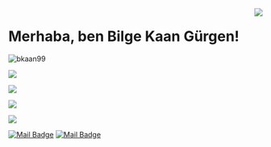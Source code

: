 <img align='right' src="https://github-readme-stats.vercel.app/api?username=bkaan99&show_icons=true">

# Merhaba, ben Bilge Kaan Gürgen! 
<p align="left"> <img src="https://komarev.com/ghpvc/?username=bkaan99" alt="bkaan99" /> </p>


[![](https://img.shields.io/github/followers/bkaan99?style=social)](https://www.github.com/bkaan99)


[![](https://img.shields.io/badge/linkedin-%230077B5.svg?&style=for-the-badge&logo=linkedin&logoColor=white)](https://www.linkedin.com/in/bilgekaangurgen)

[![](https://img.shields.io/badge/medium-%2312100E.svg?&style=for-the-badge&logo=medium&logoColor=white)](https://bilgekagangurgen.medium.com/)

[![](https://img.shields.io/badge/instagram-%23E4405F.svg?&style=for-the-badge&logo=instagram&logoColor=white)](https://instagram.com/bkaan99)

[![Mail Badge](https://img.shields.io/badge/bilgekagan99@gmail.com-c14438?style=for-the-badge&logo=Gmail&logoColor=white&link=mailto:bilgekagan99@gmail.com)](mailto:bilgekagan99@gmail.com)
[![Mail Badge](https://img.shields.io/badge/bilgekagangurgen@msn.com-c14438?style=for-the-badge&logo=Gmail&logoColor=white&link=mailto:bilgekagangurgen@msn.com)](mailto:bilgekagangurgen@msn.com)
